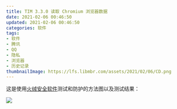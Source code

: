 ```yaml
---
title: TIM 3.3.0 读取 Chromium 浏览器数据
date: 2021-02-06 00:46:50
updated: 2021-02-06 00:46:50
categories: 软件
tags:
- 软件
- 腾讯
- QQ
- 隐私
- 浏览器
- 历史记录
thumbnailImage: https://lfs.libmbr.com/assets/2021/02/06/CD.png
---
```

这是使用[火绒安全软件][1]测试和防护的方法图以及测试结果：
<!-- more -->
![  ][2]

  [1]: https://huorong.cn/
  [2]: https://lfs.libmbr.com/assets/2021/02/06/CD.png